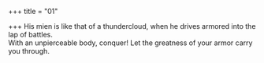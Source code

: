 +++
title = "01"

+++
His mien is like that of a thundercloud, when he drives armored into the  lap of battles.  
With an unpierceable body, conquer! Let the greatness of your armor carry you through.  